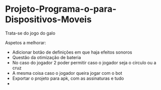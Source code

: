 # Projeto-Programa-o-para-Dispositivos-Moveis
Trata-se do jogo do galo

Aspetos a melhorar:
- Adicionar botão de definições em que haja efeitos sonoros
- Questão da otimização de bateria
- No caso do jogador 2 poder permitir caso o jogador seja o circulo ou a cruz
- A mesma coisa caso o jogador queira jogar com o bot
- Exportar o projeto para apk, com as assinaturas e tudo
- 
